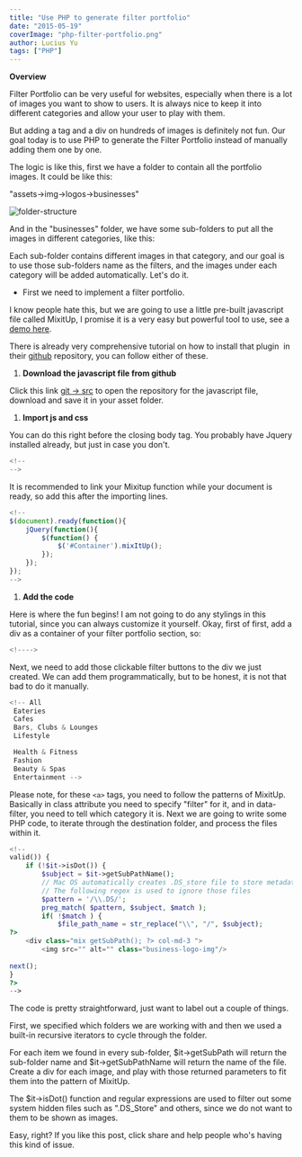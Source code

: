 ```yaml
---
title: "Use PHP to generate filter portfolio"
date: "2015-05-19"
coverImage: "php-filter-portfolio.png"
author: Lucius Yu
tags: ["PHP"]
---
```


**Overview**

Filter Portfolio can be very useful for websites, especially when there is a lot of images you want to show to users. It is always nice to keep it into different categories and allow your user to play with them.

But adding a tag and a div on hundreds of images is definitely not fun. Our goal today is to use PHP to generate the Filter Portfolio instead of manually adding them one by one.

The logic is like this, first we have a folder to contain all the portfolio images. It could be like this:

"assets->img->logos->businesses"

![folder-structure](folder-structure.png)

And in the "businesses" folder, we have some sub-folders to put all the images in different categories, like this:  

Each sub-folder contains different images in that category, and our goal is to use those sub-folders name as the filters, and the images under each category will be added automatically. Let's do it.

- First we need to implement a filter portfolio.

I know people hate this, but we are going to use a little pre-built javascript file called MixitUp, I promise it is a very easy but powerful tool to use, see a [demo here](http://www.jqueryrain.com/?URGti1_4).

There is already very comprehensive tutorial on how to install that plugin  in their [github](https://github.com/patrickkunka/mixitup) repository, you can follow either of these.

1. **Download the javascript file from github**

Click this link [git -> src](https://github.com/patrickkunka/mixitup/tree/v3/src) to open the repository for the javascript file, download and save it in your asset folder.

1. **Import js and css**

You can do this right before the closing body tag. You probably have Jquery installed already, but just in case you don't.

```js
<!--
-->
```

  
It is recommended to link your Mixitup function while your document is ready, so add this after the importing lines.

```js
<!--
$(document).ready(function(){
    jQuery(function(){
        $(function() {
            $('#Container').mixItUp();
        });
    });
});
-->
```

1. **Add the code**

Here is where the fun begins! I am not going to do any stylings in this tutorial, since you can always customize it yourself. Okay, first of first, add a div as a container of your filter portfolio section, so:

```js
<!---->
```

  
Next, we need to add those clickable filter buttons to the div we just created. We can add them programmatically, but to be honest, it is not that bad to do it manually.

```js
<!-- All 
 Eateries 
 Cafes 
 Bars, Clubs & Lounges 
 Lifestyle 

 Health & Fitness 
 Fashion 
 Beauty & Spas 
 Entertainment -->
```

  
Please note, for these `<a>` tags, you need to follow the patterns of MixitUp. Basically in class attribute you need to specify "filter" for it, and in data-filter, you need to tell which category it is. Next we are going to write some PHP code, to iterate through the destination folder, and process the files within it.

```php
<!--
valid()) {
    if (!$it->isDot()) {
        $subject = $it->getSubPathName();
        // Mac OS automatically creates .DS_store file to store metadata
        // The following regex is used to ignore those files
        $pattern = '/\\.DS/';
        preg_match( $pattern, $subject, $match );
        if( !$match ) {
            $file_path_name = str_replace("\\", "/", $subject);
?>
    <div class="mix getSubPath(); ?> col-md-3 ">
        <img src="" alt="" class="business-logo-img"/>
    
next();
}
?>
-->
```

  
The code is pretty straightforward, just want to label out a couple of things.

First, we specified which folders we are working with and then we used a built-in recursive iterators to cycle through the folder.

For each item we found in every sub-folder, $it->getSubPath will return the sub-folder name and $it->getSubPathName will return the name of the file. Create a div for each image, and play with those returned parameters to fit them into the pattern of MixitUp.

The $it->isDot() function and regular expressions are used to filter out some system hidden files such as ".DS\_Store" and others, since we do not want to them to be shown as images.

Easy, right? If you like this post, click share and help people who's having this kind of issue.
